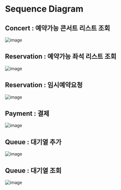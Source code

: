 # Sequence Diagram

<h2>Concert : 예약가능 콘서트 리스트 조회</h2>

![image](https://github.com/ggplay149/BookingConcert-With-Q/assets/142002833/b86fd5bd-1a84-4d41-ab16-612c57be4de5)

<h2>Reservation : 예약가능 좌석 리스트 조회</h2>

![image](https://github.com/ggplay149/BookingConcert-With-Q/assets/142002833/9e2b84ac-5ae3-4353-855d-37b85a712d10)

<h2>Reservation : 임시예약요청</h2>

![image](https://github.com/ggplay149/BookingConcert-With-Q/assets/142002833/56e93047-5b8e-4baa-9806-d9dd29d5baaf)

<h2>Payment : 결제</h2>

![image](https://github.com/ggplay149/BookingConcert-With-Q/assets/142002833/eb554c4a-d2ec-4571-b9f6-b4ac096f339f)

<h2>Queue : 대기열 추가</h2>

![image](https://github.com/ggplay149/BookingConcert-With-Q/assets/142002833/18082237-333c-4c8d-9a0f-18ebbe4bdd0d)

<h2>Queue : 대기열 조회</h2>

![image](https://github.com/ggplay149/BookingConcert-With-Q/assets/142002833/a731240c-4975-45ac-9998-5d169d41e04c)
